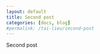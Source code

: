 ```yaml
---
layout: default
title: Second post
categories: [docs, blog]
#permalink: /tai-lieu/second-post
---
```

<p>Second post</p>